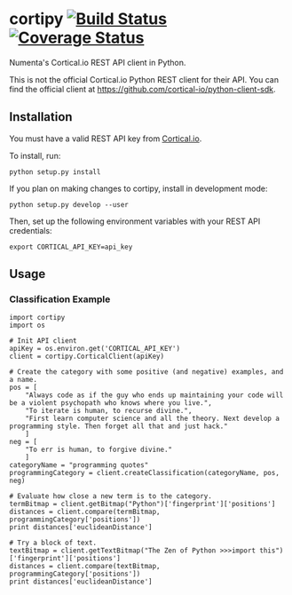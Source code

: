 # cortipy [![Build Status](https://travis-ci.org/numenta/cortipy.svg?branch=master)](https://travis-ci.org/numenta/cortipy) [![Coverage Status](https://coveralls.io/repos/numenta/cortipy/badge.svg?branch=master)](https://coveralls.io/r/numenta/cortipy?branch=master)

Numenta's Cortical.io REST API client in Python.

This is not the official Cortical.io Python REST client for their API. You can find the official client at https://github.com/cortical-io/python-client-sdk.


## Installation
You must have a valid REST API key from [Cortical.io](http://www.cortical.io/developers.html).

To install, run:

    python setup.py install

If you plan on making changes to cortipy, install in development mode:
	
	python setup.py develop --user

Then, set up the following environment variables with your REST API credentials:

    export CORTICAL_API_KEY=api_key

## Usage

### Classification Example
	import cortipy
	import os
	
	# Init API client
	apiKey = os.environ.get('CORTICAL_API_KEY')
	client = cortipy.CorticalClient(apiKey)

	# Create the category with some positive (and negative) examples, and a name.
	pos = [
		"Always code as if the guy who ends up maintaining your code will be a violent psychopath who knows where you live.",
      	"To iterate is human, to recurse divine.",
	    "First learn computer science and all the theory. Next develop a programming style. Then forget all that and just hack."
	    ]
	neg = [
		"To err is human, to forgive divine."
		]
	categoryName = "programming quotes"
	programmingCategory = client.createClassification(categoryName, pos, neg)
	
	# Evaluate how close a new term is to the category.
	termBitmap = client.getBitmap("Python")['fingerprint']['positions']
	distances = client.compare(termBitmap, programmingCategory['positions'])
	print distances['euclideanDistance']
	
	# Try a block of text.
	textBitmap = client.getTextBitmap("The Zen of Python >>>import this")['fingerprint']['positions']
	distances = client.compare(textBitmap, programmingCategory['positions'])
	print distances['euclideanDistance']
